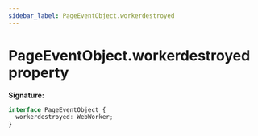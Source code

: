 ```yaml
---
sidebar_label: PageEventObject.workerdestroyed
---
```


# PageEventObject.workerdestroyed property

**Signature:**

```typescript
interface PageEventObject {
  workerdestroyed: WebWorker;
}
```
